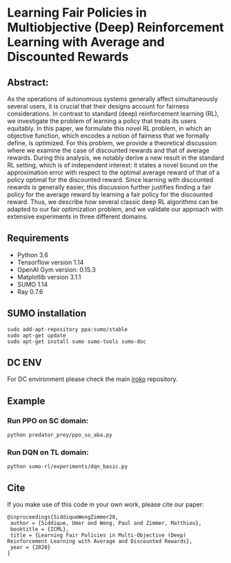 
# Learning Fair Policies in Multiobjective (Deep) Reinforcement Learning with Average and Discounted Rewards

## Abstract:
As the operations of autonomous systems generally affect  simultaneously several users, it is crucial that their designs account for fairness considerations. In contrast to standard (deep) reinforcement learning (RL), we investigate the problem of learning a policy that treats its users equitably. In this paper, we formulate this novel RL problem, in which an objective function, which encodes a notion of fairness that we formally define, is optimized. For this problem, we provide a theoretical discussion where we examine the case of discounted rewards and that of average rewards. During this analysis, we notably derive a new result in the standard RL setting, which is of independent interest: it states a novel bound on the approximation error with respect to the optimal average reward of that of a policy optimal for the discounted reward.
Since learning with discounted rewards is generally easier, this discussion further justifies finding a fair policy for the average reward by learning a fair policy for the discounted reward. Thus, we describe how several classic deep RL algorithms can be adapted to our fair optimization problem, and we validate our approach with extensive experiments in three different domains.

## Requirements

-   Python 3.6 
-   Tensorflow version 1.14
-   OpenAI Gym version: 0.15.3
-   Matplotlib version 3.1.1
-   SUMO 1.14
-   Ray 0.7.6

## SUMO installation
```
sudo add-apt-repository ppa:sumo/stable
sudo apt-get update
sudo apt-get install sumo sumo-tools sumo-doc 

```

## DC ENV

For DC environment please check the main [iroko](https://github.com/dcgym/iroko) repository.
## Example
### Run PPO on SC domain:
```
python predator_prey/ppo_so_aba.py 
``` 


### Run DQN on TL domain:
```
python sumo-rl/experiments/dqn_basic.py 
``` 

## Cite

If you make use of this code in your own work, please cite our paper:

```
@inproceedings{SiddiqueWengZimmer20,
 author = {Siddique, Umer and Weng, Paul and Zimmer, Matthieu},
 booktitle = {ICML},
 title = {Learning Fair Policies in Multi-Objective (Deep) Reinforcement Learning with Average and Discounted Rewards},
 year = {2020}
}
``` 

